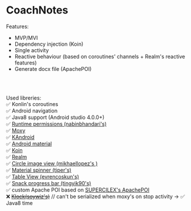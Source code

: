 # CoachNotes
Features:
- MVP/MVI
- Dependency injection (Koin)
- Single activity
- Reactive behaviour (based on coroutines' channels + Realm's reactive features)
- Generate docx file (ApachePOI)

<br/>
<br/>

Used libreries: <br/>
  :white_check_mark: Konlin's coroutines <br/>
  :white_check_mark: Android navigation <br/>
  :white_check_mark: Java8 support (Android studio 4.0.0+) <br/>
  :white_check_mark: [Runtime permissions (nabinbhandari's)](https://github.com/nabinbhandari/Android-Permissions) <br/>
  :white_check_mark: [Moxy](https://github.com/moxy-community/Moxy) <br/>
  :white_check_mark: [KAndroid](https://github.com/pawegio/KAndroid) <br/>
  :white_check_mark: [Android material](https://github.com/material-components/material-components-android) <br/>
  :white_check_mark: [Koin](https://github.com/InsertKoinIO/koin) <br/>
  :white_check_mark: [Realm](https://realm.io/) <br/>
  :white_check_mark: [Circle image view (mikhaellopez's )](https://github.com/lopspower/CircularImageView) <br/>
  :white_check_mark: [Material spinner (tiper's)](https://github.com/tiper/MaterialSpinner) <br/>
  :white_check_mark: [Table View (evrencoskun's)](https://github.com/evrencoskun/TableView) <br/>
  :white_check_mark: [Snack progress bar (tingyik90's)](https://github.com/tingyik90/snackprogressbar) <br/>
  :white_check_mark: custom Apache POI based on [SUPERCILEX's ApachePOI](https://github.com/SUPERCILEX/poi-android) <br/>
  :x: ~~[Klock(soywiz's)](https://github.com/korlibs/klock)~~ // can't be serialized when moxy's on stop activity -> :white_check_mark: Java8 time
